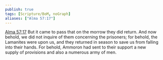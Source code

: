 ```yaml
---
publish: true
tags: [Scripture/BoM, noGraph]
aliases: ["Alma 57:17"]
---
```

[Alma 57:17](https://churchofjesuschrist.org/study/scriptures/bofm/alma/57?lang=eng&id=p17#p17) But it came to pass that on the morrow they did return. And now behold, we did not inquire of them concerning the prisoners; for behold, the Lamanites were upon us, and they returned in season to save us from falling into their hands. For behold, Ammoron had sent to their support a new supply of provisions and also a numerous army of men.
